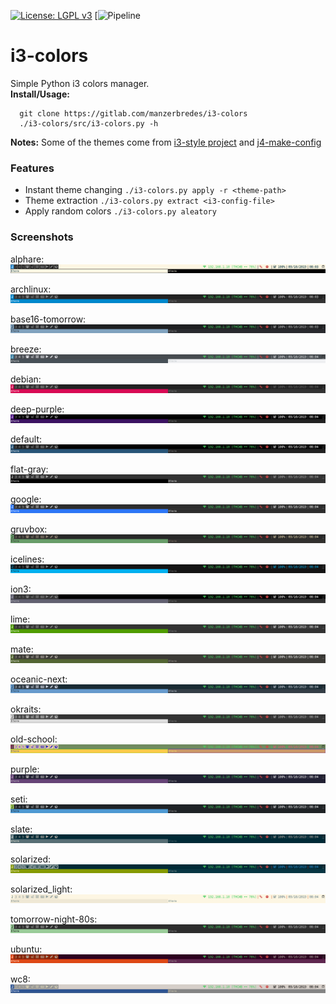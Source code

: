 [![License: LGPL v3](https://img.shields.io/badge/License-LGPL%20v3-blue.svg)](https://www.gnu.org/licenses/lgpl-3.0)
[![Pipeline](https://gitlab.com/manzerbredes/i3-colors/badges/master/pipeline.svg)

# i3-colors

Simple Python i3 colors manager.<br />
**Install/Usage:**

      git clone https://gitlab.com/manzerbredes/i3-colors
      ./i3-colors/src/i3-colors.py -h
    
**Notes:** Some of the themes come from [i3-style project](https://github.com/altdesktop/i3-style) and [j4-make-config](https://github.com/okraits/j4-make-config)

### Features
- Instant theme changing `./i3-colors.py apply -r <theme-path>`
- Theme extraction `./i3-colors.py extract <i3-config-file>`
- Apply random colors `./i3-colors.py aleatory`

### Screenshots

alphare:
![alphare](themes/alphare.jpg)

archlinux:
![archlinux](themes/archlinux.jpg)

base16-tomorrow:
![base16-tomorrow](themes/base16-tomorrow.jpg)

breeze:
![breeze](themes/breeze.jpg)

debian:
![debian](themes/debian.jpg)

deep-purple:
![deep-purple](themes/deep-purple.jpg)

default:
![default](themes/default.jpg)

flat-gray:
![flat-gray](themes/flat-gray.jpg)

google:
![google](themes/google.jpg)

gruvbox:
![gruvbox](themes/gruvbox.jpg)

icelines:
![icelines](themes/icelines.jpg)

ion3:
![ion3](themes/ion3.jpg)

lime:
![lime](themes/lime.jpg)

mate:
![mate](themes/mate.jpg)

oceanic-next:
![oceanic-next](themes/oceanic-next.jpg)

okraits:
![okraits](themes/okraits.jpg)

old-school:
![old-school](themes/old-school.jpg)

purple:
![purple](themes/purple.jpg)

seti:
![seti](themes/seti.jpg)

slate:
![slate](themes/slate.jpg)

solarized:
![solarized](themes/solarized.jpg)

solarized_light:
![solarized_light](themes/solarized_light.jpg)

tomorrow-night-80s:
![tomorrow-night-80s](themes/tomorrow-night-80s.jpg)

ubuntu:
![ubuntu](themes/ubuntu.jpg)

wc8:
![wc8](themes/wc8.jpg)

